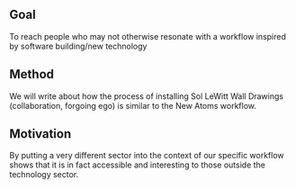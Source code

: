 ## Goal
To reach people who may not otherwise resonate with a workflow inspired by software building/new technology

## Method
We will write about how the process of installing Sol LeWitt Wall Drawings (collaboration, forgoing ego) is similar to the New Atoms workflow.

## Motivation
By putting a very different sector into the context of our specific workflow shows that it is in fact accessible and interesting to those outside the technology sector.
